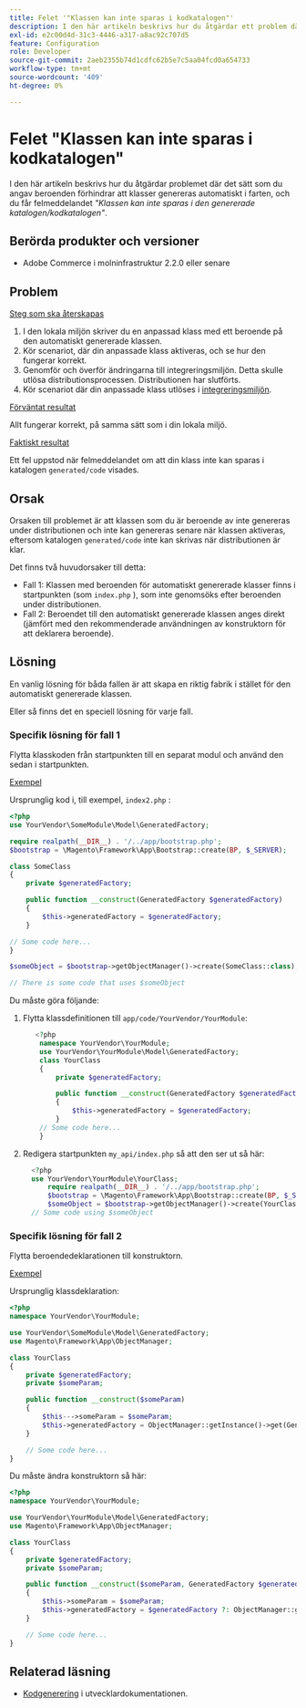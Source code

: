 ```yaml
---
title: Felet '"Klassen kan inte sparas i kodkatalogen"'
description: I den här artikeln beskrivs hur du åtgärdar ett problem där du angav beroenden som förhindrar att klasser genereras automatiskt i farten, och du får felmeddelandet *"Klassen kan inte sparas i den genererade katalogen/kodkatalogen"*.
exl-id: e2c00d4d-31c3-4446-a317-a8ac92c707d5
feature: Configuration
role: Developer
source-git-commit: 2aeb2355b74d1cdfc62b5e7c5aa04fcd0a654733
workflow-type: tm+mt
source-wordcount: '409'
ht-degree: 0%

---
```


# Felet &quot;Klassen kan inte sparas i kodkatalogen&quot;

I den här artikeln beskrivs hur du åtgärdar problemet där det sätt som du angav beroenden förhindrar att klasser genereras automatiskt i farten, och du får felmeddelandet *&quot;Klassen kan inte sparas i den genererade katalogen/kodkatalogen&quot;*.

## Berörda produkter och versioner

* Adobe Commerce i molninfrastruktur 2.2.0 eller senare

## Problem

<u>Steg som ska återskapas</u>

1. I den lokala miljön skriver du en anpassad klass med ett beroende på den automatiskt genererade klassen.
1. Kör scenariot, där din anpassade klass aktiveras, och se hur den fungerar korrekt.
1. Genomför och överför ändringarna till integreringsmiljön. Detta skulle utlösa distributionsprocessen. Distributionen har slutförts.
1. Kör scenariot där din anpassade klass utlöses i [integreringsmiljön](/help/announcements/adobe-commerce-announcements/integration-environment-enhancement-request-pro-and-starter.md).

<u>Förväntat resultat</u>

Allt fungerar korrekt, på samma sätt som i din lokala miljö.

<u>Faktiskt resultat</u>

Ett fel uppstod när felmeddelandet om att din klass inte kan sparas i katalogen `generated/code` visades.

## Orsak

Orsaken till problemet är att klassen som du är beroende av inte genereras under distributionen och inte kan genereras senare när klassen aktiveras, eftersom katalogen `generated/code` inte kan skrivas när distributionen är klar.

Det finns två huvudorsaker till detta:

* Fall 1: Klassen med beroenden för automatiskt genererade klasser finns i startpunkten (som `index.php` ), som inte genomsöks efter beroenden under distributionen.
* Fall 2: Beroendet till den automatiskt genererade klassen anges direkt (jämfört med den rekommenderade användningen av konstruktorn för att deklarera beroende).

## Lösning

En vanlig lösning för båda fallen är att skapa en riktig fabrik i stället för den automatiskt genererade klassen.

Eller så finns det en speciell lösning för varje fall.

### Specifik lösning för fall 1

Flytta klasskoden från startpunkten till en separat modul och använd den sedan i startpunkten.

<u>Exempel</u>

Ursprunglig kod i, till exempel, `index2.php` :

```php
<?php
use YourVendor\SomeModule\Model\GeneratedFactory;

require realpath(__DIR__) . '/../app/bootstrap.php';
$bootstrap = \Magento\Framework\App\Bootstrap::create(BP, $_SERVER);

class SomeClass
{
    private $generatedFactory;

    public function __construct(GeneratedFactory $generatedFactory)
    {
        $this->generatedFactory = $generatedFactory;
    }

// Some code here...
}

$someObject = $bootstrap->getObjectManager()->create(SomeClass::class);

// There is some code that uses $someObject
```

Du måste göra följande:

1. Flytta klassdefinitionen till `app/code/YourVendor/YourModule`:

   ```php
      <?php
       namespace YourVendor\YourModule;
       use YourVendor\YourModule\Model\GeneratedFactory;
       class YourClass
       {
           private $generatedFactory;
   
           public function __construct(GeneratedFactory $generatedFactory)
           {
               $this->generatedFactory = $generatedFactory;
           }
       // Some code here...
       }
   ```

1. Redigera startpunkten `my_api/index.php` så att den ser ut så här:

   ```php
     <?php
     use YourVendor\YourModule\YourClass;
         require realpath(__DIR__) . '/../app/bootstrap.php';
         $bootstrap = \Magento\Framework\App\Bootstrap::create(BP, $_SERVER);
         $someObject = $bootstrap->getObjectManager()->create(YourClass::class);
     // Some code using $someObject
   ```

### Specifik lösning för fall 2

Flytta beroendedeklarationen till konstruktorn.

<u>Exempel</u>

Ursprunglig klassdeklaration:

```php
<?php
namespace YourVendor\YourModule;

use YourVendor\SomeModule\Model\GeneratedFactory;
use Magento\Framework\App\ObjectManager;

class YourClass
{
    private $generatedFactory;
    private $someParam;

    public function __construct($someParam)
    {
        $this--->someParam = $someParam;
        $this->generatedFactory = ObjectManager::getInstance()->get(GeneratedFactory::class);
    }

    // Some code here...
}
```

Du måste ändra konstruktorn så här:

```php
<?php
namespace YourVendor\YourModule;

use YourVendor\YourModule\Model\GeneratedFactory;
use Magento\Framework\App\ObjectManager;

class YourClass
{
    private $generatedFactory;
    private $someParam;

    public function __construct($someParam, GeneratedFactory $generatedFactory = null)
    {
        $this->someParam = $someParam;
        $this->generatedFactory = $generatedFactory ?: ObjectManager::getInstance()->get(GeneratedFactory::class);
    }

    // Some code here...
}
```

## Relaterad läsning

* [Kodgenerering](https://developer.adobe.com/commerce/php/development/components/code-generation/) i utvecklardokumentationen.
